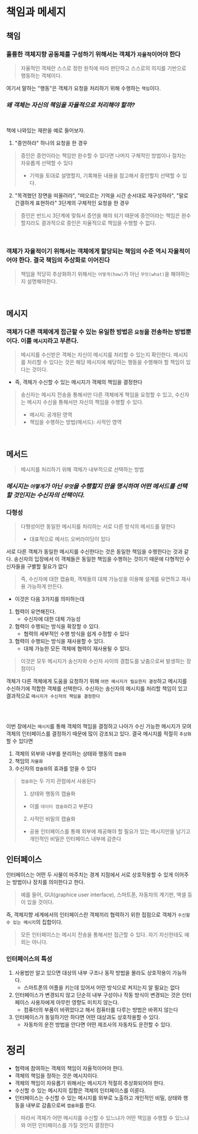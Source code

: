 # 책임과 메세지

## 책임
### 훌륭한 객체지향 공동체를 구성하기 위해서는 객체가 `자율적`이어야 한다
> 자율적인 객체란 스스로 정한 원칙에 따라 판단하고 스스로의 의지를 기반으로 행동하는 객체이다.

여기서 말하는 "행동"은 객체가 요청을 처리하기 위해 수행하는 `책임`이다.


### ***왜 객체는 자신의 책임을 자율적으로 처리해야 할까?***
<br>

책에 나와있는 재판을 예로 들어보자.
1. "증언하라" 하나의 요청을 한 경우
> 증인은 증언이라는 책임만 완수할 수 있다면 나머지 구체적인 방법이나 절차는 자유롭게 선택할 수 있다
> * 기억을 토대로 설명할지, 기록해둔 내용을 참고해서 증언할지 선택할 수 있다.



2. "목격했던 장면을 떠올려라", "떠오르는 기억을 시간 순서대로 재구성하라", "말로 간결하게 표현하라" 3단계의 구체적인 요청을 한 경우
> 증인은 반드시 3단계에 맞춰서 증언을 해야 되기 때문에 증언이라는 책임은 완수할지라도 결과적으로 증인은 자율적으로 책임을 수행할 수 없다.

<br>

### 객체가 자율적이기 위해서는 객체에게 할당되는 책임의 수준 역시 자율적이어야 한다. 결국 책임의 추상화로 이어진다
> 책임을 적당히 추상화하기 위해서는 `어떻게(how)`가 아닌 `무엇(what)`을 해야하는지 설명해야한다.

<br>

## 메시지
### 객체가 다른 객체에게 접근할 수 있는 유일한 방법은 `요청`을 전송하는 방법뿐이다. 이를 `메시지`라고 부른다.

> 메시지를 수신받은 객체는 자신이 메시지를 처리할 수 있는지 확인한다. 메시지를 처리할 수 있다는 것은 해당 메시지에 해당하는 행동을 수행해야 할 책임이 있다는 것이다.
* 즉,  객체가 수신할 수 있는 메시지가 객체의 책임을 결정한다
> 송신자는 메시지 전송을 통해서만 다른 객체에게 책임을 요청할 수 있고, 수신자는 메시지 수신을 통해서만 자신의 책임을 수행할 수 있다.
> * 메시지: 공개된 영역
> * 책임을 수행하는 방법(메서드): 사적인 영역





<br>

## 메서드
> 메시지를 처리하기 위해 객체가 내부적으로 선택하는 방법

### ***메시지는 `어떻게`가 아닌 `무엇`을 수행할지 만을 명시하며 어떤 메서드를 선택할 것인지는 수신자의 선택이다.***


### 다형성
> 다형성이란 동일한 메시지를 처리하는 서로 다른 방식의 메서드를 말한다
> * 대표적으로 메서드 오버라이딩이 있다


서로 다른 객체가 동일한 메시지를 수신한다는 것은 동일한 책임을 수행한다는 것과 같다. 
송신자의 입장에서 이 객체들은 동일한 책임을 수행하는 것이기 때문에 다형적인 수신자들을 구별할 필요가 없다
> 즉, 수신자에 대한 캡슐화, 객체들의 대체 가능성을 이용해 설계를 유연하고 재사용 가능하게 만든다.


* 이것은 다음 3가지를 의미하는데


1. 협력이 유연해진다.
   * 수신자에 대한 대체 가능성
2. 협력이 수행되는 방식을 확장할 수 있다.
   * 협력의 세부적인 수행 방식을 쉽게 수정할 수 있다
3. 협력이 수행되는 방식을 재사용할 수 있다. 
   * 대체 가능한 모든 객체에 협력이 재사용될 수 있다.
> 이것은 모두 메시지가 송신자와 수신자 사이의 결합도를 낮춤으로써 발생하는 장점이다


객체가 다른 객체에게 도움을 요청하기 위해 `어떤 메시지가 필요한지 결정`하고 메시지를 수신하기에 적합한 객체를 선택한다. 수신자는 송신자의 메시지를 처리할 책임이 있고 결과적으로 `메시지가 수신자의 책임을 결정한다`

<br><br>

이번 장에서는 `메시지`를 통해 객체의 책임을 결정하고 나아가 수신 가능한 메시지가 모여 객체의 인터페이스를 결정하기 때문에 많이 강조되고 있다. 결국 메시지를 적절히 `추상화`할 수 있다면 
1. 객체의 외부와 내부를 분리하는 상태와 행동의 `캡슐화`
2. 책임의 `자율화`
3. 수신자의 `캡슐화`의 효과를 얻을 수 있다
> `캡슐화`는 두 가지 관점에서 사용된다
> 1. 상태와 행동의 캡슐화
>   * 이를 `데이터 캡슐화`라고 부른다
> 2. 사적인 비밀의 캡슐화
>   * 공용 인터페이스를 통해 외부에 제공해야 할 필요가 있는 메시지만을 남기고 개인적인 비밀은 인터페이스 내부에 감춘다



## 인터페이스
인터페이스는 어떤 두 사물이 마주치는 경계 지점에서 서로 상호작용할 수 있게 이어주는 방법이나 장치를 의미한다고 한다.
> 예를 들어, GUI(graphice user interface), 스마트폰, 자동차의 계기판, 액셀 등이 있을 것이다.


즉, 객체지향 세계에서의 인터페이스란 객체끼리 협력하기 위한 접점으로 객체가 `수신할 수 있는 메시지`의 집합이다.
> 모든 인터페이스는 메시지 전송을 통해서만 접근할 수 있다. 자기 자신한테도 예외는 아니다.


### 인터페이스의 특성
1. 사용법만 알고 있으면 대상의 내부 구조나 동작 방법을 몰라도 상호작용이 가능하다.
    * 스마트폰의 어플을 키는데 있어서 어떤 방식으로 켜지는지 알 필요는 없다
2. 인터페이스가 변경되지 않고 단순히 내부 구성이나 작동 방식이 변경되는 것은 인터페이스 사용자에게 아무런 영향도 미치지 않는다.
    * 컴퓨터의 부품이 바뀌었다고 해서 컴퓨터를 다루는 방법은 바뀌지 않는다
3. 인터페이스가 동일하기만 하다면 어떤 대상과도 상호작용할 수 있다.
    * 자동차의 운전 방법을 안다면 어떤 제조사의 자동차도 운전할 수 있다.





# 정리
* 협력에 참여하는 객체의 책임이 자율적이어야 한다.
* 객체의 책임을 정하는 것은 메시지이다.
* 객체의 책임이 자유롭기 위해서는 메시지가 적절히 추상화되어야 한다.
* 수신할 수 있는 메시지의 집합은 객체의 인터페이스를 이룬다.
* 인터페이스는 수신할 수 있는 메시지를 외부로 노출하고 개인적인 비밀, 상태와 행동을 내부로 감춤으로써 `캡슐화`를 한다.
> 따라서 객체가 어떤 메시지를 수신할 수 있느냐가 어떤 책임을 수행할 수 있느냐와 어떤 인터페이스를 가질 것인지 결정한다